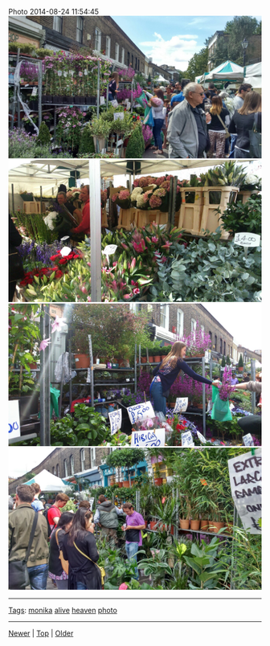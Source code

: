 <!--
title: Photo 2014-08-24 11
date: 2020-06-28T14:57:49.006Z
tags: monika, alive, heaven, photo
-->










Photo 2014-08-24 11:54:45
![](95632345917-0.jpg)
![](95632345917-1.jpg)
![](95632345917-2.jpg)
![](95632345917-3.jpg)

<!--BOTTOM-POST-NAVIGATION-->
---

[Tags](tags.md): [monika](tag-monika.md) [alive](tag-alive.md) [heaven](tag-heaven.md) [photo](tag-photo.md)

---

[Newer](95631293227.md) | [Top](index.md) | [Older](95636247487.md)